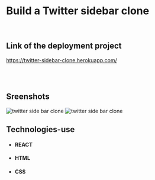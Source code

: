 # Build a Twitter sidebar clone

<br />

## Link of the deployment project
https://twitter-sidebar-clone.herokuapp.com/


<br />
<br />

## Sreenshots
![twitter side bar clone](https://i.imgur.com/20JLf8Q.png)
![twitter side bar clone](https://i.imgur.com/Jwp2oYO.png)
## Technologies-use

- #### REACT

- #### HTML 

- #### CSS
 
